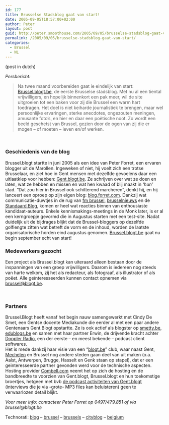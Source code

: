 ```yaml
---
id: 177
title: Brusselse Stadsblog gaat van start!
date: 2005-09-05T18:57:00+02:00
author: Peter
layout: post
guid: http://peter.smoothouse.com/2005/09/05/brusselse-stadsblog-gaat-van-start/
permalink: /2005/09/05/brusselse-stadsblog-gaat-van-start/
categories:
  - Brussel
  - NL
---
```

(post in dutch)

_Persbericht:_

> Na twee maand voorbereiden gaat ie eindelijk van start: [Brussel.blogt.be](http://brussel.blogt.be), de eerste Brusselse stadsblog. Met nu al een tiental vrijwilligers, en hopelijk binnenkort een pak meer, wil de site uitgroeien tot een baken voor zij die Brussel een warm hart toedragen. Het doel is niet keiharde journalistiek te brengen, maar wel persoonlijke ervaringen, sterke anecdotes, ongezouten meningen, amusante foto&#8217;s, en hier en daar een poëtische noot. Zo wordt een beeld geschetst van Brussel, gezien door de ogen van zij die er mogen &#8211; of moeten &#8211; leven en/of werken.

 

### Geschiedenis van de blog

Brussel.blogt startte in juni 2005 als een idee van Peter Forret, een ervaren blogger uit de Marollen. Ingeweken of niet, hij voelt zich een trotse Brusselaar, en ziet hoe in Gent mensen met dezelfde gevoelens daar een uitlaatklep voor hebben: [Gent.blogt.be](http://gent.blogt.be). Ze schrijven over wat ze doen en laten, wat ze hebben en missen en wat hen kwaad of blij maakt in _&#8216;hun&#8217;_ stad. &#8220;Dat zou hier in Brussel ook schitterend marcheren&#8221;, denkt hij, en hij lanceert een oproep op zijn eigen blog: [blog.forret.com](http://blog.forret.com/blog/2005/07/gezocht-medewerkers-voor.html). Dankzij wat communicatie-duwtjes in de rug van [fm brussel](http://www.fmbrussel.be/?q=node/view/28), [brusselnieuws](http://www.brusselnieuws.be/site/rubrieken/1091100512/page.htm?&newsID=1120568629) en de [Standaard Blog](http://standaard.typepad.com/en_nu_even_ernstig/2005/07/brussel_blogt.html), komen er heel wat reacties binnen van enthousiaste kandidaat-auteurs. Enkele kennismakings-meetings in de Monk later, is er al een kerngroepje gevormd die in Augustus starten met een test-site. Nadat duidelijk uit de bijdrages blijkt dat de Brussel-bloggers op dezelfde golflengte zitten wat betreft de vorm en de inhoud, worden de laatste organisatorische horden eind augustus genomen. [Brussel.blogt.be](http://brussel.blogt.be) gaat nu begin september echt van start! 

### Medewerkers gezocht

Een project als Brussel.blogt kan uiteraard alleen bestaan door de inspanningen van een groep vrijwilligers. Daarom is iedereen nog steeds van harte welkom, zij het als redacteur, als fotograaf, als illustrator of als poëet. Alle geïnteresseerden kunnen contact opnemen via <brussel@blogt.be>.

 

### Partners

Brussel.Blogt heeft vanaf het begin nauw samengewerkt met Cindy De Smet, een Gentse docente Mediakunde die eerder al met een paar andere Gentenaars Gent.Blogt opstartte. Ze is ook actief als blogster op [smetty.be](http://www.smetty.be), [edublogs.be](http://www.edublogs.be) en samen met haar partner Erwin, de drijvende kracht achter [Doppler Radio](http://www.dopplerradio.net), een der eerste &#8211; en meest bekende &#8211; podcast client softwares.  
Het is mede dankzij haar visie van een &#8220;[blogt.be](http://www.blogt.be)&#8221; club, waar naast Gent, [Mechelen](http://mechelen.blogt.be) en Brussel nog andere steden gaan deel van uit maken (o.a. Aalst, Antwerpen, Brugge, Hasselt en Genk staan op stapel), dat er een geinteresseerde partner gevonden werd voor de technische aspecten. Hosting provider [Combell.com](http://www.combell.com/) neemt het op zich de hosting en de bandbreedte te voorzien van Gent.blogt, Brussel.blogt en hun toekomstige broertjes, hetgeen met bvb [de podcast activiteiten van Gent.blogt](http://gent.blogt.be/category/podcasts/) (interviews die je via -grote- MP3 files kan beluisteren) geen te verwaarlozen detail blijkt. 

_Voor meer info: contacteer Peter Forret op 0497/479.851 of via brussel@blogt.be_ 

Technorati: <a href="http://technorati.com/tag/blog" rel="tag">blog</a> &#8211; <a href="http://technorati.com/tag/brussel" rel="tag">brussel</a> &#8211; <a href="http://technorati.com/tag/brussels" rel="tag">brussels</a> &#8211; <a href="http://technorati.com/tag/cityblog" rel="tag">cityblog</a> &#8211; <a href="http://technorati.com/tag/belgium" rel="tag">belgium</a>